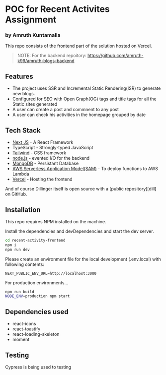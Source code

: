 # POC for Recent Activites Assignment

### by Amruth Kuntamalla

This repo consists of the frontend part of the solution hosted on Vercel.

> NOTE: For the backend repoitory: https://github.com/amruth-k99/amruth-blogs-backend

## Features

- The project uses SSR and Incremental Static Rendering(ISR) to generate new blogs.
- Configured for SEO with Open Graph(OG) tags and title tags for all the Static sites generated
- A user can create a post and commnent to any post
- A user can check his activities in the homepage grouped by date

## Tech Stack

- [Next JS] - A React Framework
- TypeScript - Strongly-typed JavaScript
- [Tailwind] - CSS framework
- [node.js] - evented I/O for the backend
- [MongoDB] - Persistant Database
- [AWS Serverless Application Model(SAM)] - To deploy functions to AWS Lambda
- [Vercel] - Hosting the frontend

And of course Dillinger itself is open source with a [public repository][dill]
on GitHub.

## Installation

This repo requires NPM installed on the machine.

Install the dependencies and devDependencies and start the dev server.

```sh
cd recent-activity-frontend
npm i
npm run dev
```

Please create an environment file for the local development (.env.local) with following contents:

```
NEXT_PUBLIC_ENV_URL=http://localhost:3000
```

For production environments...

```sh
npm run build
NODE_ENV=production npm start
```

## Dependencies used

- react-icons
- react-toastify
- react-loading-skeleton
- moment

[//]: # "These are reference links used in the body of this note and get stripped out when the markdown processor does its job. There is no need to format nicely because it shouldn't be seen. Thanks SO - http://stackoverflow.com/questions/4823468/store-comments-in-markdown-syntax"
[tailwind]: https://tailwindcss.com
[aws serverless application model(sam)]: https://docs.aws.amazon.com/serverless-application-model/latest/developerguide/what-is-sam.html
[next js]: https://nextjs.org
[node.js]: http://nodejs.org
[mongodb]: https://www.mongodb.com/
[vercel]: https://www.vercel.com/

## Testing

Cypress is being used to testing
